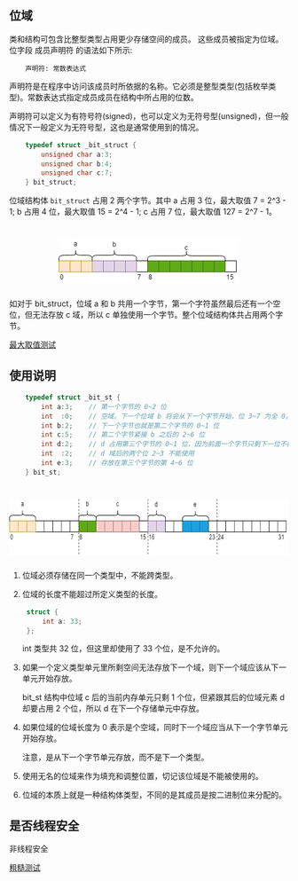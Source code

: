 
## 位域

类和结构可包含比整型类型占用更少存储空间的成员。 这些成员被指定为位域。 位字段 成员声明符 的语法如下所示:
```
    声明符: 常数表达式
```
声明符是在程序中访问该成员时所依据的名称。它必须是整型类型(包括枚举类型)。常数表达式指定成员成员在结构中所占用的位数。


声明符可以定义为有符号符(signed)，也可以定义为无符号型(unsigned)，但一般情况下一般定义为无符号型，这也是通常使用到的情况。

```c
    typedef struct _bit_struct {
        unsigned char a:3;
        unsigned char b:4;
        unsigned char c:7;
    } bit_struct;
```
位域结构体 `bit_struct` 占用 2 两个字节。其中 a 占用 3 位，最大取值 7 = 2^3 - 1; b 占用 4 位，最大取值 15 = 2^4 - 1; c 占用 7 位，最大取值 127 = 2^7 - 1。

<h1 align="center">
    <img width="326" height="81" src="img/bit-1.jpg" alt="bit_struct内存模型">
</h1>

如对于  bit_struct，位域 a 和 b 共用一个字节，第一个字符虽然最后还有一个空位，但无法存放 c 域，所以 c 单独使用一个字节。整个位域结构体共占用两个字节。

[最大取值测试](t/01_bit_max_value.cpp)


## 使用说明

```c
    typedef struct _bit_st {
        int a:3;    // 第一个字节的 0~2 位
        int  :0;    // 空域。下一个位域 b 将会从下一个字节开始，位 3~7 为全 0。
        int b:2;    // 下一个字节也就是第二个字节的 0~1 位
        int c:5;    // 第二个字节紧接 b 之后的 2~6 位
        int d:2;    // d 占用第三个字节的 0~1 位，因为前面一个字节只剩下一位不能存放 d，所以另起一个字节存放
        int  :2;    // d 域后的两个位 2~3 不能使用
        int e:3;    // 存放在第三个字节的第 4~6 位
    } bit_st;
```

<h1 align="center">
    <img width="646" height="102" src="img/bit-2.jpg" alt="bit_st内存模型">
</h1>

1. 位域必须存储在同一个类型中，不能跨类型。

2. 位域的长度不能超过所定义类型的长度。
   ```c
    struct {
        int a: 33;
    };
   ```
   int 类型共 32 位，但这里却使用了 33 个位，是不允许的。

3. 如果一个定义类型单元里所剩空间无法存放下一个域，则下一个域应该从下一单元开始存放。

   bit_st 结构中位域 c 后的当前内存单元只剩 1 个位，但紧跟其后的位域元素 d 却要占用 2 个位，所以 d 在下一个存储单元中存放。

4. 如果位域的位域长度为 0 表示是个空域，同时下一个域应当从下一个字节单元开始存放。

   注意，是从下一个字节单元存放，而不是下一个类型。

5. 使用无名的位域来作为填充和调整位置，切记该位域是不能被使用的。

6. 位域的本质上就是一种结构体类型，不同的是其成员是按二进制位来分配的。


## 是否线程安全

非线程安全

[粗糙测试](t/01_bit_multi_thread.cpp)
